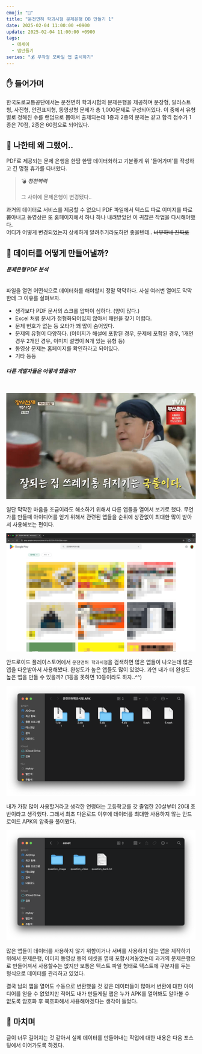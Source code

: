 ```yaml
---
emoji: "💾"
title: "운전면허 학과시험 문제은행 DB 만들기 1"
date: 2025-02-04 11:00:00 +0900
update: 2025-02-04 11:00:00 +0900
tags:
  - 에세이
  - 앱만들기
series: "💰 무작정 모바일 앱 출시하기"
---
```


## ✋ 들어가며
한국도로교통공단에서는 운전면허 학과시험의 문제은행을 제공하며 문장형, 일러스트형, 사진형, 안전표지형, 동영상형 문제가 총 1,000문제로 구성되어있다.
이 중에서 유형별로 정해진 수를 랜덤으로 뽑아서 출제되는데 1종과 2종의 문제는 같고 합격 점수가 1종은 70점, 2종은 60점으로 되어있다. 

## 🤬 나한테 왜 그랬어..
PDF로 제공되는 문제 은행을 한땀 한땀 데이터화하고 기분좋게 위 '들어가며'를 작성하고 긴 명절 휴가를 다녀왔다.

> 💣 ***청천벽력***
> <br/><br/>
> 그 사이에 문제은행이 변경됐다..

과거의 데이터로 서비스를 제공할 수 없으니 PDF 파일에서 텍스트 따로 이미지를 따로 뽑아내고 동영상은 또 홈페이지에서 하나 하나 내려받았던 이 귀찮은 작업을 다시해야했다. <br/>
어디가 어떻게 변경되었는지 상세하게 알려주기라도하면 좋을텐데.. ~~너무하네 진짜로~~

## 📂 데이터를 어떻게 만들어낼까?

#### ***문제은행 PDF 분석***
<br/>파일을 열면 어떤식으로 데이터화를 해야할지 정말 막막하다. 사실 여러번 열어도 막막한데 그 이유를 살펴보자.

- 생각보다 PDF 문서의 스크롤 압박이 심하다. (양이 많다.)
- Excel 처럼 문서가 정형화되어있지 않아서 패턴을 찾기 어렵다.
- 문제 번호가 없는 등 오타가 꽤 많이 숨어있다.
- 문제의 유형이 다양하다. (이미지가 해설에 포함된 경우, 문제에 포함된 경우, 1개인 경우 2개인 경우, 이미지 설명이 N개 있는 유형 등)
- 동영상 문제는 홈페이지를 확인하라고 되어있다. 
- 기타 등등

#### ***다른 개발자들은 어떻게 했을까?***
<br/> 

![](images/20250204_090812.png)

일단 막막한 마음을 조금이라도 해소하기 위해서 다른 앱들을 열어서 보기로 했다.
무언가를 만들때 아이디어를 얻기 위해서 관련된 앱들을 순위에 상관없이 최대한 많이 받아서 사용해보는 편이다.

![](images/20250204_101956.png)

안드로이드 플레이스토어에서 `운전면허 학과시험`을 검색하면 많은 앱들이 나오는데 많은 앱을 다운받아서 사용해봤다.
완성도가 높은 앱들도 많이 있었다. 과연 내가 더 완성도 높은 앱을 만들 수 있을까? (1등을 못하면 10등이라도 하자..^^)

![](images/20250204_103153.png)

내가 가장 많이 사용할거라고 생각한 연령대는 고등학교를 갓 졸업한 20살부터 20대 초반이라고 생각했다. 그래서 최초 다운로드 이후에 데이터를 최대한 사용하지 않는 안드로이드 APK의 압축을 풀어봤다. 

![](images/20250204_103934.png)

많은 앱들이 데이터를 사용하지 않기 위함이거나 서버를 사용하지 않는 앱을 제작하기 위해서 문제은행, 이미지 동영상 등의 에셋을 앱에 포함시켜놓았는데
과거의 문제은행으로 만들어져서 사용할수는 없지만 보통은 텍스트 파일 형태로 텍스트에 구분자를 두는 형식으로 데이터를 관리하고 있었다.

결국 남의 앱을 열어도 수동으로 변환했을 것 같은 데이터들이 많아서 변환에 대한 아이디어를 얻을 수 없었지만 적어도 내가 만들게될 앱은 누가 APK를 열어봐도 알아볼 수 없도록 암호화 후 복호화해서 사용해야겠다는 생각이 들었다.

## 👋 마치며
글이 너무 길어지는 것 같아서 실제 데이터를 만들어내는 작업에 대한 내용은 다음 포스팅에서 이어가도록 하겠다.